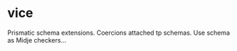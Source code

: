 vice
====

Prismatic schema extensions. Coercions attached tp schemas. Use schema as Midje checkers...
